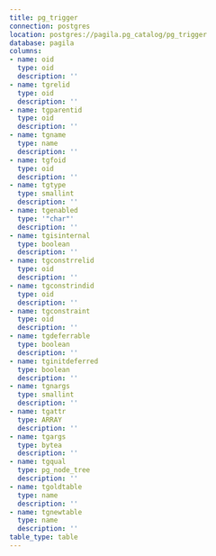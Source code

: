 ```yaml
---
title: pg_trigger
connection: postgres
location: postgres://pagila.pg_catalog/pg_trigger
database: pagila
columns:
- name: oid
  type: oid
  description: ''
- name: tgrelid
  type: oid
  description: ''
- name: tgparentid
  type: oid
  description: ''
- name: tgname
  type: name
  description: ''
- name: tgfoid
  type: oid
  description: ''
- name: tgtype
  type: smallint
  description: ''
- name: tgenabled
  type: '"char"'
  description: ''
- name: tgisinternal
  type: boolean
  description: ''
- name: tgconstrrelid
  type: oid
  description: ''
- name: tgconstrindid
  type: oid
  description: ''
- name: tgconstraint
  type: oid
  description: ''
- name: tgdeferrable
  type: boolean
  description: ''
- name: tginitdeferred
  type: boolean
  description: ''
- name: tgnargs
  type: smallint
  description: ''
- name: tgattr
  type: ARRAY
  description: ''
- name: tgargs
  type: bytea
  description: ''
- name: tgqual
  type: pg_node_tree
  description: ''
- name: tgoldtable
  type: name
  description: ''
- name: tgnewtable
  type: name
  description: ''
table_type: table
---
```


